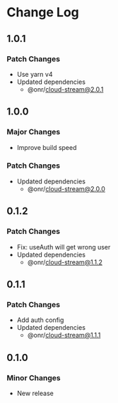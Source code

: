 # Change Log

## 1.0.1

### Patch Changes

- Use yarn v4
- Updated dependencies
  - @onr/cloud-stream@2.0.1

## 1.0.0

### Major Changes

- Improve build speed

### Patch Changes

- Updated dependencies
  - @onr/cloud-stream@2.0.0

## 0.1.2

### Patch Changes

- Fix: useAuth will get wrong user
- Updated dependencies
  - @onr/cloud-stream@1.1.2

## 0.1.1

### Patch Changes

- Add auth config
- Updated dependencies
  - @onr/cloud-stream@1.1.1

## 0.1.0

### Minor Changes

- New release
